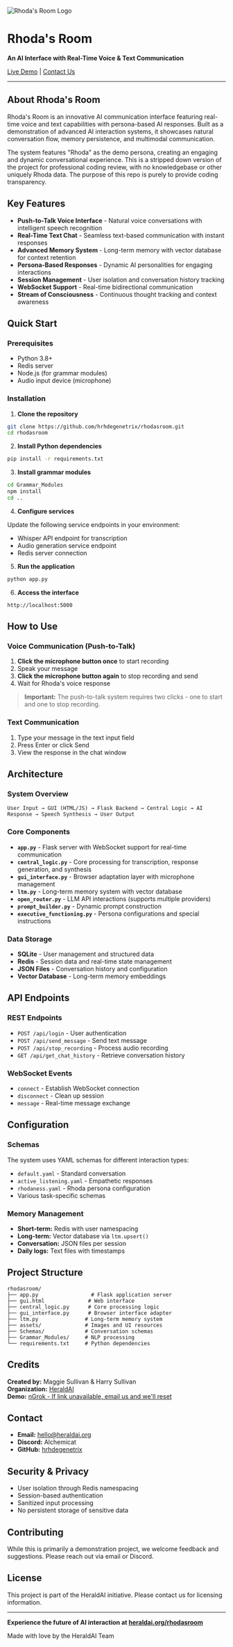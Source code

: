 ![Rhoda's Room Logo](assets/Rhoda_room_logo_no_bg.png)

# Rhoda's Room

**An AI Interface with Real-Time Voice & Text Communication**

[Live Demo](https://1de710712ee2.ngrok-free.app/) | [Contact Us](mailto:hello@heraldai.org)

---

## About Rhoda's Room

Rhoda's Room is an innovative AI communication interface featuring real-time voice and text capabilities with persona-based AI responses. Built as a demonstration of advanced AI interaction systems, it showcases natural conversation flow, memory persistence, and multimodal communication.

The system features "Rhoda" as the demo persona, creating an engaging and dynamic conversational experience. This is a stripped down version of the project for professional coding review, with no knowledgebase or other uniquely Rhoda data. The purpose of this repo is purely to provide coding transparency.

## Key Features

- **Push-to-Talk Voice Interface** - Natural voice conversations with intelligent speech recognition
- **Real-Time Text Chat** - Seamless text-based communication with instant responses  
- **Advanced Memory System** - Long-term memory with vector database for context retention
- **Persona-Based Responses** - Dynamic AI personalities for engaging interactions
- **Session Management** - User isolation and conversation history tracking
- **WebSocket Support** - Real-time bidirectional communication
- **Stream of Consciousness** - Continuous thought tracking and context awareness

## Quick Start

### Prerequisites

- Python 3.8+
- Redis server
- Node.js (for grammar modules)
- Audio input device (microphone)

### Installation

1. **Clone the repository**
```bash
git clone https://github.com/hrhdegenetrix/rhodasroom.git
cd rhodasroom
```

2. **Install Python dependencies**
```bash
pip install -r requirements.txt
```

3. **Install grammar modules**
```bash
cd Grammar_Modules
npm install
cd ..
```

4. **Configure services**

Update the following service endpoints in your environment:
- Whisper API endpoint for transcription
- Audio generation service endpoint  
- Redis server connection

5. **Run the application**
```bash
python app.py
```

6. **Access the interface**
```
http://localhost:5000
```

## How to Use

### Voice Communication (Push-to-Talk)

1. **Click the microphone button once** to start recording
2. Speak your message
3. **Click the microphone button again** to stop recording and send
4. Wait for Rhoda's voice response

> **Important:** The push-to-talk system requires two clicks - one to start and one to stop recording.

### Text Communication

1. Type your message in the text input field
2. Press Enter or click Send
3. View the response in the chat window

## Architecture

### System Overview

```
User Input → GUI (HTML/JS) → Flask Backend → Central Logic → AI Response → Speech Synthesis → User Output
```

### Core Components

- **`app.py`** - Flask server with WebSocket support for real-time communication
- **`central_logic.py`** - Core processing for transcription, response generation, and synthesis
- **`gui_interface.py`** - Browser adaptation layer with microphone management
- **`ltm.py`** - Long-term memory system with vector database
- **`open_router.py`** - LLM API interactions (supports multiple providers)
- **`prompt_builder.py`** - Dynamic prompt construction
- **`executive_functioning.py`** - Persona configurations and special instructions

### Data Storage

- **SQLite** - User management and structured data
- **Redis** - Session data and real-time state management
- **JSON Files** - Conversation history and configuration
- **Vector Database** - Long-term memory embeddings

## API Endpoints

### REST Endpoints

- `POST /api/login` - User authentication
- `POST /api/send_message` - Send text message
- `POST /api/stop_recording` - Process audio recording
- `GET /api/get_chat_history` - Retrieve conversation history

### WebSocket Events

- `connect` - Establish WebSocket connection
- `disconnect` - Clean up session
- `message` - Real-time message exchange

## Configuration

### Schemas

The system uses YAML schemas for different interaction types:
- `default.yaml` - Standard conversation
- `active_listening.yaml` - Empathetic responses
- `rhodaness.yaml` - Rhoda persona configuration
- Various task-specific schemas

### Memory Management

- **Short-term:** Redis with user namespacing
- **Long-term:** Vector database via `ltm.upsert()`
- **Conversation:** JSON files per session
- **Daily logs:** Text files with timestamps

## Project Structure

```
rhodasroom/
├── app.py                 # Flask application server
├── gui.html              # Web interface
├── central_logic.py      # Core processing logic
├── gui_interface.py      # Browser interface adapter
├── ltm.py               # Long-term memory system
├── assets/              # Images and UI resources
├── Schemas/             # Conversation schemas
├── Grammar_Modules/     # NLP processing
└── requirements.txt     # Python dependencies
```

## Credits

**Created by:** Maggie Sullivan & Harry Sullivan  
**Organization:** [HeraldAI](https://heraldai.org)  
**Demo:** [nGrok - If link unavailable, email us and we'll reset](https://1de710712ee2.ngrok-free.app/)

## Contact

- **Email:** [hello@heraldai.org](mailto:hello@heraldai.org)
- **Discord:** Alchemicat
- **GitHub:** [hrhdegenetrix](https://github.com/hrhdegenetrix)

## Security & Privacy

- User isolation through Redis namespacing
- Session-based authentication
- Sanitized input processing
- No persistent storage of sensitive data

## Contributing

While this is primarily a demonstration project, we welcome feedback and suggestions. Please reach out via email or Discord.

## License

This project is part of the HeraldAI initiative. Please contact us for licensing information.

---

**Experience the future of AI interaction at [heraldai.org/rhodasroom](https://heraldai.org/rhodasroom)**

Made with love by the HeraldAI Team
